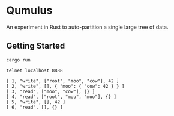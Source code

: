 Qumulus
=======

An experiment in Rust to auto-partition a single large tree of data.

Getting Started
---------------
```
cargo run

telnet localhost 8888

[ 1, "write", ["root", "moo", "cow"], 42 ]
[ 2, "write", [], { "moo": { "cow": 42 } } ]
[ 3, "read", ["moo", "cow"], {} ]
[ 4, "read", ["root", "moo", "moo"], {} ]
[ 5, "write", [], 42 ]
[ 6, "read", [], {} ]
```
